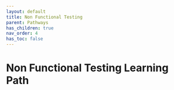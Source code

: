 ```yaml
---
layout: default
title: Non Functional Testing
parent: Pathways
has_children: true
nav_order: 4
has_toc: false
---
```


# Non Functional Testing Learning Path
